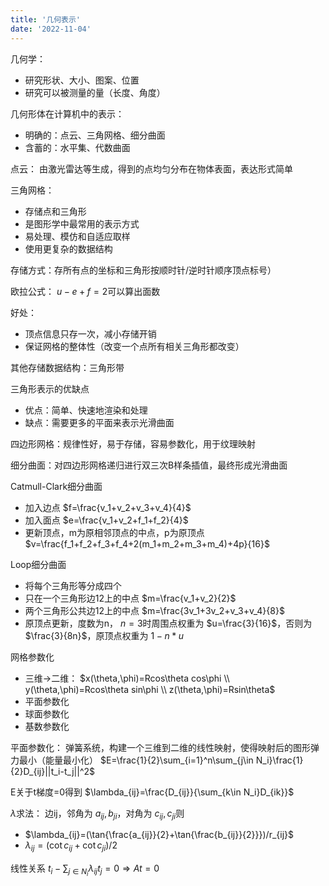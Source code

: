 ```yaml
---
title: '几何表示'
date: '2022-11-04'
---
```

几何学：
- 研究形状、大小、图案、位置
- 研究可以被测量的量（长度、角度）

几何形体在计算机中的表示：
- 明确的：点云、三角网格、细分曲面
- 含蓄的：水平集、代数曲面

点云：
由激光雷达等生成，得到的点均匀分布在物体表面，表达形式简单

三角网格：
- 存储点和三角形
- 是图形学中最常用的表示方式
- 易处理、模仿和自适应取样
- 使用更复杂的数据结构

存储方式：存所有点的坐标和三角形按顺时针/逆时针顺序顶点标号）

欧拉公式： $u-e+f=2$可以算出面数

好处：
- 顶点信息只存一次，减小存储开销
- 保证网格的整体性（改变一个点所有相关三角形都改变）

其他存储数据结构：三角形带

三角形表示的优缺点
- 优点：简单、快速地渲染和处理
- 缺点：需要更多的平面来表示光滑曲面

四边形网格：规律性好，易于存储，容易参数化，用于纹理映射

细分曲面：对四边形网格递归进行双三次B样条插值，最终形成光滑曲面

Catmull-Clark细分曲面
- 加入边点 $f=\frac{v_1+v_2+v_3+v_4}{4}$
- 加入面点 $e=\frac{v_1+v_2+f_1+f_2}{4}$
- 更新顶点，m为原相邻顶点的中点，p为原顶点 $v=\frac{f_1+f_2+f_3+f_4+2(m_1+m_2+m_3+m_4)+4p}{16}$

Loop细分曲面
- 将每个三角形等分成四个
- 只在一个三角形边12上的中点 $m=\frac{v_1+v_2}{2}$
- 两个三角形公共边12上的中点 $m=\frac{3v_1+3v_2+v_3+v_4}{8}$
- 原顶点更新，度数为n， $n=3$时周围点权重为 $u=\frac{3}{16}$，否则为 $\frac{3}{8n}$，原顶点权重为 $1-n*u$

网格参数化
- 三维->二维： $x(\theta,\phi)=Rcos\theta cos\phi \\ y(\theta,\phi)=Rcos\theta sin\phi \\ z(\theta,\phi)=Rsin\theta$
- 平面参数化
- 球面参数化
- 基数参数化

平面参数化：
弹簧系统，构建一个三维到二维的线性映射，使得映射后的图形弹力最小（能量最小化）
$E=\frac{1}{2}\sum_{i=1}^n\sum_{j\in N_i}\frac{1}{2}D_{ij}||t_i-t_j||^2$

E关于t梯度=0得到 $\lambda_{ij}=\frac{D_{ij}}{\sum_{k\in N_i}D_{ik}}$

$\lambda$求法：
边ij，邻角为 $a_{ij},b_{ji}$，对角为 $c_{ij},c_{ji}$则
- $\lambda_{ij}=(\tan{\frac{a_{ij}}{2}+\tan{\frac{b_{ij}}{2}}})/r_{ij}$
- $\lambda_{ij}=(\cot{c_{ij}}+\cot{c_{ji}})/2$

线性关系 $t_i-\sum_{j\in N_i}\lambda_{ij}t_j=0\Rightarrow At=0$
